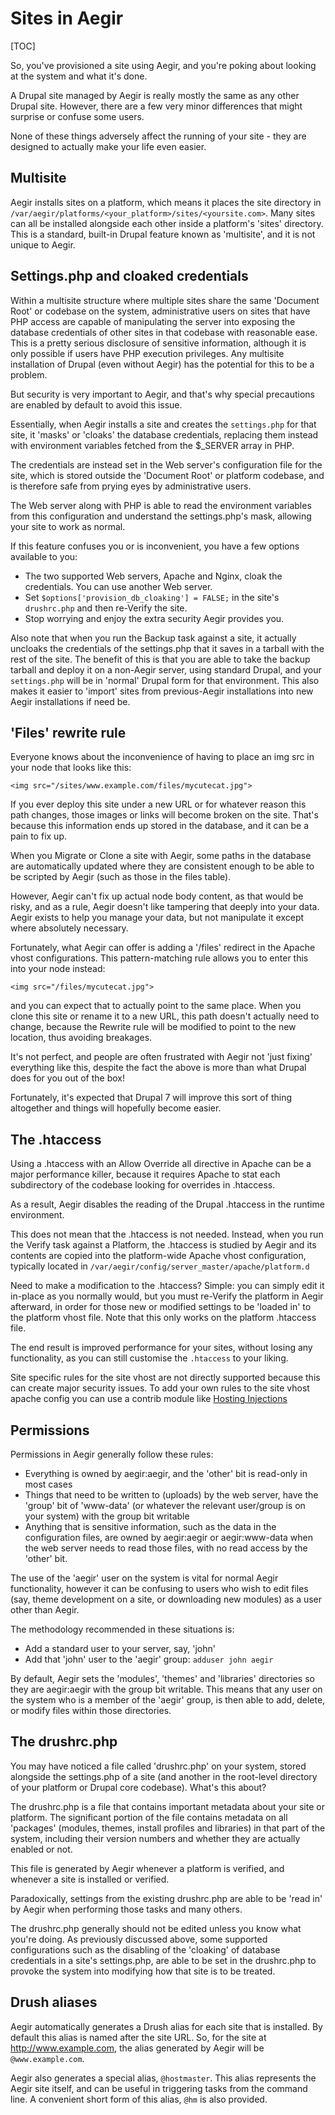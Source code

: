 Sites in Aegir
==============

[TOC]

So, you've provisioned a site using Aegir, and you're poking about looking at the system and what it's done.

A Drupal site managed by Aegir is really mostly the same as any other Drupal site. However, there are a few very minor differences that might surprise or confuse some users.

None of these things adversely affect the running of your site - they are designed to actually make your life even easier.

Multisite
---------

Aegir installs sites on a platform, which means it places the site directory in `/var/aegir/platforms/<your_platform>/sites/<yoursite.com>`. Many sites can all be installed alongside each other inside a platform's 'sites' directory. This is a standard, built-in Drupal feature known as 'multisite', and it is not unique to Aegir.


Settings.php and cloaked credentials
------------------------------------

Within a multisite structure where multiple sites share the same 'Document Root' or codebase on the system, administrative users on sites that have PHP access are capable of manipulating the server into exposing the database credentials of other sites in that codebase with reasonable ease. This is a pretty serious disclosure of sensitive information, although it is only possible if users have PHP execution privileges. Any multisite installation of Drupal (even without Aegir) has the potential for this to be a problem.

But security is very important to Aegir, and that's why special precautions are enabled by default to avoid this issue.

Essentially, when Aegir installs a site and creates the `settings.php` for that site, it 'masks' or 'cloaks' the database credentials, replacing them instead with environment variables fetched from the $\_SERVER array in PHP.

The credentials are instead set in the Web server's configuration file for the site, which is stored outside the 'Document Root' or platform codebase, and is therefore safe from prying eyes by administrative users.

The Web server along with PHP is able to read the environment variables from this configuration and understand the settings.php's mask, allowing your site to work as normal.

If this feature confuses you or is inconvenient, you have a few options available to you:

* The two supported Web servers, Apache and Nginx, cloak the credentials. You can use another Web server.
* Set `$options['provision_db_cloaking'] = FALSE;` in the site's `drushrc.php` and then re-Verify the site.
* Stop worrying and enjoy the extra security Aegir provides you.

Also note that when you run the Backup task against a site, it actually uncloaks the credentials of the settings.php that it saves in a tarball with the rest of the site. The benefit of this is that you are able to take the backup tarball and deploy it on a non-Aegir server, using standard Drupal, and your `settings.php` will be in 'normal' Drupal form for that environment. This also makes it easier to 'import' sites from previous-Aegir installations into new Aegir installations if need be.


'Files' rewrite rule
--------------------

Everyone knows about the inconvenience of having to place an img src in your node that looks like this:

    <img src="/sites/www.example.com/files/mycutecat.jpg">

If you ever deploy this site under a new URL or for whatever reason this path changes, those images or links will become broken on the site. That's because this information ends up stored in the database, and it can be a pain to fix up.

When you Migrate or Clone a site with Aegir, some paths in the database are automatically updated where they are consistent enough to be able to be scripted by Aegir (such as those in the files table).

However, Aegir can't fix up actual node body content, as that would be risky, and as a rule, Aegir doesn't like tampering that deeply into your data. Aegir exists to help you manage your data, but not manipulate it except where absolutely necessary.

Fortunately, what Aegir can offer is adding a '/files' redirect in the Apache vhost configurations. This pattern-matching rule allows you to enter this into your node instead:

    <img src="/files/mycutecat.jpg">

and you can expect that to actually point to the same place. When you clone this site or rename it to a new URL, this path doesn't actually need to change, because the Rewrite rule will be modified to point to the new location, thus avoiding breakages.

It's not perfect, and people are often frustrated with Aegir not 'just fixing' everything like this, despite the fact the above is more than what Drupal does for you out of the box!

Fortunately, it's expected that Drupal 7 will improve this sort of thing altogether and things will hopefully become easier.


The .htaccess
-------------

Using a .htaccess with an Allow Override all directive in Apache can be a major performance killer, because it requires Apache to stat each subdirectory of the codebase looking for overrides in .htaccess.

As a result, Aegir disables the reading of the Drupal .htaccess in the runtime environment.

This does not mean that the .htaccess is not needed. Instead, when you run the Verify task against a Platform, the .htaccess is studied by Aegir and its contents are copied into the platform-wide Apache vhost configuration, typically located in `/var/aegir/config/server_master/apache/platform.d`

Need to make a modification to the .htaccess? Simple: you can simply edit it in-place as you normally would, but you must re-Verify the platform in Aegir afterward, in order for those new or modified settings to be 'loaded in' to the platform vhost file. Note that this only works on the platform .htaccess file.

The end result is improved performance for your sites, without losing any functionality, as you can still customise the `.htaccess` to your liking.

Site specific rules for the site vhost are not directly supported because this can create major security issues. To add your own rules to the site vhost apache config you can use a contrib module like [Hosting Injections](https://www.drupal.org/project/hosting_injections)


Permissions
-----------

Permissions in Aegir generally follow these rules:

* Everything is owned by aegir:aegir, and the 'other' bit is read-only in most cases
* Things that need to be written to (uploads) by the web server, have the 'group' bit of 'www-data' (or whatever the relevant user/group is on your system) with the group bit writable
* Anything that is sensitive information, such as the data in the configuration files, are owned by aegir:aegir or aegir:www-data when the web server needs to read those files, with no read access by the 'other' bit.

The use of the 'aegir' user on the system is vital for normal Aegir functionality, however it can be confusing to users who wish to edit files (say, theme development on a site, or downloading new modules) as a user other than Aegir.

The methodology recommended in these situations is:

* Add a standard user to your server, say, 'john'
* Add that 'john' user to the 'aegir' group: `adduser john aegir`

By default, Aegir sets the 'modules', 'themes' and 'libraries' directories so they are aegir:aegir with the group bit writable. This means that any user on the system who is a member of the 'aegir' group, is then able to add, delete, or modify files within those directories.


The drushrc.php
---------------

You may have noticed a file called 'drushrc.php' on your system, stored alongside the settings.php of a site (and another in the root-level directory of your platform or Drupal core codebase). What's this about?

The drushrc.php is a file that contains important metadata about your site or platform. The significant portion of the file contains metadata on all 'packages' (modules, themes, install profiles and libraries) in that part of the system, including their version numbers and whether they are actually enabled or not.

This file is generated by Aegir whenever a platform is verified, and whenever a site is installed or verified.

Paradoxically, settings from the existing drushrc.php are able to be 'read in' by Aegir when performing those tasks and many others.

The drushrc.php generally should not be edited unless you know what you're doing. As previously discussed above, some supported configurations such as the disabling of the 'cloaking' of database credentials in a site's settings.php, are able to be set in the drushrc.php to provoke the system into modifying how that site is to be treated.


Drush aliases
-------------

Aegir automatically generates a Drush alias for each site that is installed. By
default this alias is named after the site URL. So, for the site at
http://www.example.com, the alias generated by Aegir will be
`@www.example.com`.

Aegir also generates a special alias, `@hostmaster`. This alias represents the
Aegir site itself, and can be useful in triggering tasks from the command line.
A convenient short form of this alias, `@hm` is also provided.
